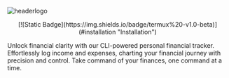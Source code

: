 ![headerlogo](https://github.com/MR-JLTC/FINTRACT/assets/168248719/6f99af16-227a-4857-bddf-d01850f7e878)

<div align="center">
  [![Static Badge](https://img.shields.io/badge/termux%20-v1.0-beta)](#installation "Installation")
</div>

Unlock financial clarity with our CLI-powered personal financial tracker. Effortlessly log income and expenses, charting your financial journey with precision and control. Take command of your finances, one command at a time.
